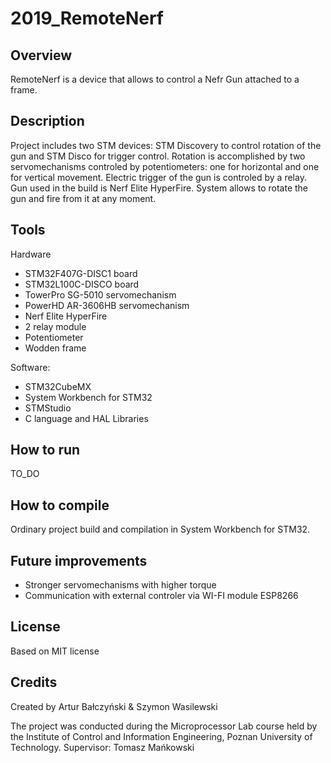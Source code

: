 # 2019_RemoteNerf

## Overview
RemoteNerf is a device that allows to control a Nefr Gun attached to a frame.

## Description
Project includes two STM devices: STM Discovery to control rotation of the gun and STM Disco for trigger control. Rotation is accomplished by two servomechanisms controled by potentiometers: one for horizontal and one for vertical movement. Electric trigger of the gun is controled by a relay. Gun used in the build is Nerf Elite HyperFire. System allows to rotate the gun and fire from it at any moment.

## Tools
Hardware
* STM32F407G-DISC1 board
* STM32L100C-DISCO board
* TowerPro SG-5010 servomechanism
* PowerHD AR-3606HB servomechanism 
* Nerf Elite HyperFire
* 2 relay module
* Potentiometer 
* Wodden frame 

Software: 
* STM32CubeMX
* System Workbench for STM32
* STMStudio
* C language and HAL Libraries 

## How to run 
TO_DO

## How to compile 
Ordinary project build and compilation in System Workbench for STM32. 

## Future improvements 
* Stronger servomechanisms with higher torque
* Communication with external controler via WI-FI module ESP8266

## License
Based on MIT license

## Credits
Created by Artur Bałczyński & Szymon Wasilewski 

The project was conducted during the Microprocessor Lab course held by the Institute of Control and Information Engineering, Poznan University of Technology. Supervisor: Tomasz Mańkowski
